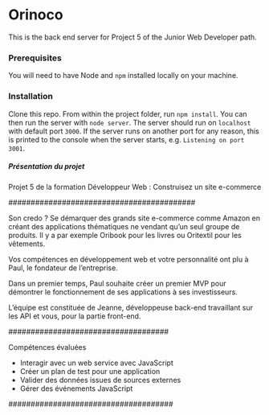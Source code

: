 # Orinoco #

This is the back end server for Project 5 of the Junior Web Developer path.

### Prerequisites ###

You will need to have Node and `npm` installed locally on your machine.

### Installation ###

Clone this repo. From within the project folder, run `npm install`. You 
can then run the server with `node server`. 
The server should run on `localhost` with default port `3000`. If the
server runs on another port for any reason, this is printed to the
console when the server starts, e.g. `Listening on port 3001`.

##### Présentation du projet #####

Projet 5 de la formation Développeur Web : Construisez un site e-commerce

##########################################


Son credo ? Se démarquer des grands site e-commerce comme Amazon en créant des applications thématiques ne vendant qu’un seul groupe de produits. 
Il y a par exemple Oribook pour les livres ou Oritextil pour les vêtements.

Vos compétences en développement web et votre personnalité ont plu à Paul, le fondateur de l’entreprise.

Dans un premier temps, Paul souhaite créer un premier MVP pour démontrer le fonctionnement de ses applications à ses investisseurs.

L’équipe est constituée de Jeanne, développeuse back-end travaillant sur les API et vous, pour la partie front-end.


####################################

Compétences évaluées

- Interagir avec un web service avec JavaScript
- Créer un plan de test pour une application
- Valider des données issues de sources externes
- Gérer des événements JavaScript

#####################################
